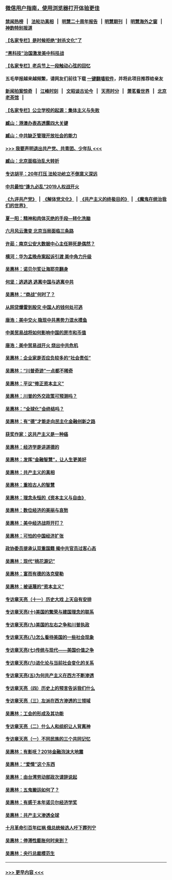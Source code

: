 ### [微信用户指南，使用浏览器打开体验更佳](https://github.com/gfw-breaker/banned-news1/blob/master/indexes/wechat-guide.md?t=0)
#### [禁闻热榜](热点新闻.md?t=0)  &nbsp;&nbsp;|&nbsp;&nbsp; [法轮功真相](https://github.com/gfw-breaker/truth/blob/master/README.md?t=0) &nbsp;&nbsp;|&nbsp;&nbsp; [明慧二十周年报告](https://github.com/gfw-breaker/mh-reports/blob/master/README.md?t=0) &nbsp;&nbsp;|&nbsp;&nbsp;[明慧期刊](https://github.com/gfw-breaker/mh-qikan) &nbsp;&nbsp;|&nbsp;&nbsp; [明慧海外之窗](https://github.com/gfw-breaker/mh-news/blob/master/README.md?t=0) &nbsp;&nbsp;|&nbsp;&nbsp; [神韵特别报道](https://github.com/gfw-breaker/mh-news/blob/master/shenyun.md?t=0)
#### [【名家专栏】是时候拒绝“封杀文化”了](../pages/nsc423/n11814093.md?t=02130555) 
#### [“黑科技”治国激发美中科技战](../pages/nsc423/n11638056.md?t=02130555) 
#### [【名家专栏】老兵节上一段触动心弦的回忆](../pages/nsc423/n11646016.md?t=02130555) 
#### 五毛举报越来越频繁，请网友们前往下载 [一键翻墙软件](https://github.com/gfw-breaker/ssr-accounts)，并将此项目推荐给亲友
#### [新闻拍案惊奇](https://github.com/gfw-breaker/banned-news1/blob/master/pages/link4.md) &nbsp;&nbsp;|&nbsp;&nbsp; [江峰时刻](https://github.com/gfw-breaker/banned-news1/blob/master/pages/link4.md) &nbsp;&nbsp;|&nbsp;&nbsp; [文昭谈古论今](https://github.com/gfw-breaker/banned-news1/blob/master/pages/link4.md) &nbsp;&nbsp;|&nbsp;&nbsp; [天亮时分](https://github.com/gfw-breaker/banned-news1/blob/master/pages/link4.md) &nbsp;&nbsp;|&nbsp;&nbsp; [萧茗看世界](https://github.com/gfw-breaker/banned-news1/blob/master/pages/link4.md) &nbsp;&nbsp;|&nbsp;&nbsp; [北京老茶馆](https://github.com/gfw-breaker/banned-news1/blob/master/pages/link4.md) &nbsp;&nbsp;|&nbsp;&nbsp; 
#### [【名家专栏】公立学校的起源：集体主义与失败](../pages/nsc423/n11601833.md?t=02130555) 
#### [臧山：港澳办表态透露四大关键](../pages/nsc423/n11421628.md?t=02130555) 
#### [臧山：中共缺乏管理开放社会的能力](../pages/nsc423/n11407457.md?t=02130555) 
#### [>>> 我要声明退出共产党、共青团、少年队 <<<](https://github.com/begood0513/goodnews/blob/master/quit/letter.md) 
#### [臧山：北京面临治乱大转折](../pages/nsc423/n11406895.md?t=02130555) 
#### [专访胡平：20年打压 法轮功屹立不倒意义深远](../pages/nsc423/n11398800.md?t=02130555) 
#### [中共最怕“逢九必乱”2019人权战开火](../pages/nsc423/n11385248.md?t=02130555) 
#### [《九评共产党》](https://github.com/begood0513/9ping.md/blob/master/README.md) &nbsp;|&nbsp; [《解体党文化》](../../../../jtdwh.md/blob/master/README.md)  &nbsp;|&nbsp; [《共产主义的终极目的》](../../../../gczydzjmd.md/blob/master/README.md) &nbsp;|&nbsp; [《魔鬼在统治我们的世界》](../../../../mgztzwmdsj.md/blob/master/README.md) 
#### [夏一阳：精神和肉体灭绝的手段—转化洗脑](../pages/nsc423/n11368250.md?t=02130555) 
#### [六月风云激变 北京当局面临三条路](../pages/nsc423/n11313668.md?t=02130555) 
#### [许茹：南京公安大数据中心主任猝死是偶然？](../pages/nsc423/n11064744.md?t=02130555) 
#### [横河：华为孟晚舟案起诉引渡 美中角力升级](../pages/nsc423/n11027230.md?t=02130555) 
#### [吴惠林：诺贝尔奖让海耶克翻身](../pages/nsc423/n10890049.md?t=02130555) 
#### [何坚：逃逃逃 逃离中国与逃离中共](../pages/nsc423/n10592891.md?t=02130555) 
#### [吴惠林：“商战”何时了？](../pages/nsc423/n10573558.md?t=02130555) 
#### [从网贷爆雷到股灾 中国人的钱何处可逃](../pages/nsc423/n10572800.md?t=02130555) 
#### [唐浩：美中交火 隐现中共黑势力混水摸鱼](../pages/nsc423/n10544040.md?t=02130555) 
#### [中美贸易战将如何影响中国的房市和币值](../pages/nsc423/n10543697.md?t=02130555) 
#### [唐浩：美中贸易战开火 烧出中共危机](../pages/nsc423/n10540126.md?t=02130555) 
#### [吴惠林：企业家是否应负较多的“社会责任”](../pages/nsc423/n10535022.md?t=02130555) 
#### [吴惠林：“川普奇迹”一点都不稀奇](../pages/nsc423/n10512808.md?t=02130555) 
#### [吴惠林：平议“修正资本主义”](../pages/nsc423/n10495724.md?t=02130555) 
#### [吴惠林：川普的外交政策可预测吗？](../pages/nsc423/n10462387.md?t=02130555) 
#### [吴惠林：“全球化”会终结吗？](../pages/nsc423/n10452838.md?t=02130555) 
#### [吴惠林：有“德”才能走向民主化金融创新之路](../pages/nsc423/n10432292.md?t=02130555) 
#### [获奖作家：这共产主义是一种癌](../pages/nsc423/n10431541.md?t=02130555) 
#### [吴惠林：经济学是讲道德的](../pages/nsc423/n10398014.md?t=02130555) 
#### [吴惠林：发挥“金融智慧”，让人生更美好](../pages/nsc423/n10375019.md?t=02130555) 
#### [吴惠林：共产主义的真相](../pages/nsc423/n10351394.md?t=02130555) 
#### [吴惠林：重拾古人的智慧](../pages/nsc423/n10337691.md?t=02130555) 
#### [吴惠林：理念永恒的《资本主义与自由》](../pages/nsc423/n10316274.md?t=02130555) 
#### [吴惠林：数位经济的美丽与哀愁](../pages/nsc423/n10292946.md?t=02130555) 
#### [吴惠林：美中经济战将开打？](../pages/nsc423/n10258825.md?t=02130555) 
#### [吴惠林：可怕的中国经济扩张](../pages/nsc423/n10219147.md?t=02130555) 
#### [政协委员提承认双重国籍 揭中共官员过客心态](../pages/nsc423/n10208809.md?t=02130555) 
#### [吴惠林：现代“桃花源记”](../pages/nsc423/n10185234.md?t=02130555) 
#### [吴惠林：富而有德的洛克斐勒](../pages/nsc423/n10142264.md?t=02130555) 
#### [吴惠林：被诬蔑的“资本主义”](../pages/nsc423/n10124816.md?t=02130555) 
#### [专访章天亮（十一）历史大戏 上天自有安排](../pages/nsc423/n10094905.md?t=02130555) 
#### [专访章天亮(十)美国的繁荣与建国理念的联系](../pages/nsc423/n10094899.md?t=02130555) 
#### [专访章天亮(九)美国的左右之争和川普执政](../pages/nsc423/n10094889.md?t=02130555) 
#### [专访章天亮(八)怎么看待美国的一些社会现象](../pages/nsc423/n10094857.md?t=02130555) 
#### [专访章天亮(七)传统与现代——美国价值之争](../pages/nsc423/n10093140.md?t=02130555) 
#### [专访章天亮(六)进化论与当前社会变化的关系](../pages/nsc423/n10092036.md?t=02130555) 
#### [专访章天亮(五)为何共产主义在西方不断渗透](../pages/nsc423/n10083620.md?t=02130555) 
#### [专访章天亮（四）历史上的预言告诉我们什么](../pages/nsc423/n10083606.md?t=02130555) 
#### [专访章天亮（三）左派在西方渗透的三领域](../pages/nsc423/n10081115.md?t=02130555) 
#### [吴惠林：工会的形成及其功能](../pages/nsc423/n10080633.md?t=02130555) 
#### [专访章天亮（二）什么人和组织让人背离神](../pages/nsc423/n10076637.md?t=02130555) 
#### [专访章天亮（一）不同民族的三个共同记忆](../pages/nsc423/n10074188.md?t=02130555) 
#### [吴惠林：有影呒？2018金融泡沫大地震](../pages/nsc423/n10040534.md?t=02130555) 
#### [吴惠林：“爱情”这个东西](../pages/nsc423/n10019423.md?t=02130555) 
#### [吴惠林：由台湾劳动部政次请辞说起](../pages/nsc423/n9979679.md?t=02130555) 
#### [吴惠林：五鬼搬运如何了？](../pages/nsc423/n9925338.md?t=02130555) 
#### [吴惠林：有感于本年诺贝尔经济学奖](../pages/nsc423/n9871883.md?t=02130555) 
#### [吴惠林：共产主义渗透全球](../pages/nsc423/n9812748.md?t=02130555) 
#### [十月革命引百年红祸 俄总统候选人吁下葬列宁](../pages/nsc423/n9810182.md?t=02130555) 
#### [吴惠林：停滞性膨胀何时来到？](../pages/nsc423/n9764136.md?t=02130555) 
#### [吴惠林：央行总裁模范生](../pages/nsc423/n9728134.md?t=02130555) 

----
#### [ >>> 更早内容 <<< ](../indexes/nsc423-earlier.md)
